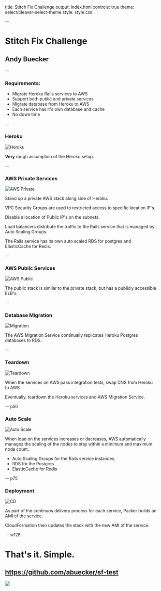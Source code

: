 title: Stitch Fix Challenge
output: index.html
controls: true
theme: select/cleaver-select-theme
style: style.css

--

# Stitch Fix Challenge
## Andy Buecker

--

### Requirements:

* Migrate Heroku Rails services to AWS
* Support both public and private services
* Migrate database from Heroku to AWS
* Each service has it's own database and cache
* No down time

--

### Heroku

![Heroku](./diagrams/1_heroku.svg)

**Very** rough assumption of the Heroku setup.

--

### AWS Private Services

![AWS Private](./diagrams/2_aws_priv.svg)

Stand up a private AWS stack along side of Heroku.

VPC Security Groups are used to restricted access to specific location IP's.

Disable allocation of Public IP's on the subnets.

Load balancers distribute the traffic to the Rails service that is managed by
Auto Scaling Groups.

The Rails service has its own auto scaled RDS for postgres and ElasticCache
for Redis.

--

### AWS Public Services

![AWS Public](./diagrams/3_aws_pub.svg)

The public stack is similar to the private stack, but has a publicly accessible
ELB's.

--

### Database Migration

![Migration](./diagrams/4_migration.svg)

The AWS Migration Service continually replicates Heroku Postgres databases to
RDS.

--

### Teardown

![Teardown](./diagrams/5_complete.svg)

When the services on AWS pass integration tests, swap DNS from Heroku to AWS.

Eventually, teardown the Heroku services and AWS Migration Service.

-- p50

### Auto Scale

![Auto Scale](./diagrams/autoScale.svg)

When load on the services increases or decreases, AWS automatically manages
the scaling of the nodes to stay within a minimum and maximum node count.

* Auto Scaling Groups for the Rails service instances.
* RDS for the Postgres
* ElasticCache for Redis

-- p75

### Deployment

![CD](./diagrams/cd.svg)


As part of the continuos delivery process for each service, Packer builds an
AMI of the service.

CloudFormation then updates the stack with the new AMI of the service.

-- w128

# That's it.  Simple.
## https://github.com/abuecker/sf-test

![](./diagrams/gipsy_raf.128.jpg)
